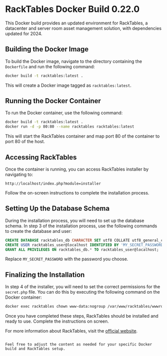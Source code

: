 # RackTables Docker Build 0.22.0

This Docker build provides an updated environment for RackTables, a datacenter and server room asset management solution, with dependencies updated for 2024.

## Building the Docker Image

To build the Docker image, navigate to the directory containing the `Dockerfile` and run the following command:

```bash
docker build -t racktables:latest .
```

This will create a Docker image tagged as `racktables:latest`.

## Running the Docker Container

To run the Docker container, use the following command:

```bash
docker build -t racktables:latest .
docker run -d -p 80:80 --name racktables racktables:latest
```

This will start the RackTables container and map port 80 of the container to port 80 of the host.

## Accessing RackTables

Once the container is running, you can access RackTables installer by navigating to:

```
http://localhost/index.php?module=installer
```

Follow the on-screen instructions to complete the installation process.

## Setting Up the Database Schema

During the installation process, you will need to set up the database schema. In step 3 of the installation process, use the following commands to create the database and user:

```sql
CREATE DATABASE racktables_db CHARACTER SET utf8 COLLATE utf8_general_ci;
CREATE USER racktables_user@localhost IDENTIFIED BY 'MY_SECRET_PASSWORD';
GRANT ALL PRIVILEGES ON racktables_db.* TO racktables_user@localhost;
```

Replace `MY_SECRET_PASSWORD` with the password you choose.

## Finalizing the Installation

In step 4 of the installer, you will need to set the correct permissions for the `secret.php` file. You can do this by executing the following command on the Docker container:

```bash
docker exec racktables chown www-data:nogroup /var/www/racktables/wwwroot/inc/secret.php; chmod 440 /var/www/racktables/wwwroot/inc/secret.php
```

Once you have completed these steps, RackTables should be installed and ready to use. Complete the instructions on screen.

For more information about RackTables, visit the [official website](https://www.racktables.org/).
```

Feel free to adjust the content as needed for your specific Docker build and RackTables setup.
